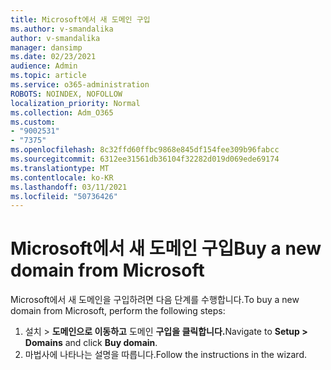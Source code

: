 ```yaml
---
title: Microsoft에서 새 도메인 구입
ms.author: v-smandalika
author: v-smandalika
manager: dansimp
ms.date: 02/23/2021
audience: Admin
ms.topic: article
ms.service: o365-administration
ROBOTS: NOINDEX, NOFOLLOW
localization_priority: Normal
ms.collection: Adm_O365
ms.custom:
- "9002531"
- "7375"
ms.openlocfilehash: 8c32ffd60ffbc9868e845df154fee309b96fabcc
ms.sourcegitcommit: 6312ee31561db36104f32282d019d069ede69174
ms.translationtype: MT
ms.contentlocale: ko-KR
ms.lasthandoff: 03/11/2021
ms.locfileid: "50736426"
---
```

# <a name="buy-a-new-domain-from-microsoft"></a><span data-ttu-id="58660-102">Microsoft에서 새 도메인 구입</span><span class="sxs-lookup"><span data-stu-id="58660-102">Buy a new domain from Microsoft</span></span>

<span data-ttu-id="58660-103">Microsoft에서 새 도메인을 구입하려면 다음 단계를 수행합니다.</span><span class="sxs-lookup"><span data-stu-id="58660-103">To buy a new domain from Microsoft, perform the following steps:</span></span>

1. <span data-ttu-id="58660-104">설치 > **도메인으로 이동하고** 도메인 **구입을 클릭합니다.**</span><span class="sxs-lookup"><span data-stu-id="58660-104">Navigate to **Setup > Domains** and click **Buy domain**.</span></span> 
2. <span data-ttu-id="58660-105">마법사에 나타나는 설명을 따릅니다.</span><span class="sxs-lookup"><span data-stu-id="58660-105">Follow the instructions in the wizard.</span></span>